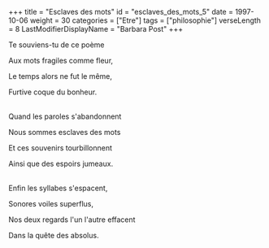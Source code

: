 +++
title = "Esclaves des mots"
id = "esclaves_des_mots_5"
date = 1997-10-06
weight = 30
categories = ["Etre"]
tags = ["philosophie"]
verseLength = 8
LastModifierDisplayName = "Barbara Post"
+++

Te souviens-tu de ce poème

Aux mots fragiles comme fleur,

Le temps alors ne fut le même,

Furtive coque du bonheur.

 \
Quand les paroles s'abandonnent

Nous sommes esclaves des mots

Et ces souvenirs tourbillonnent

Ainsi que des espoirs jumeaux.

 \
Enfin les syllabes s'espacent,

Sonores voiles superflus,

Nos deux regards l'un l'autre effacent

Dans la quête des absolus.
